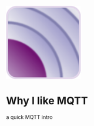![MQTT](img/mqtt-logo.png) <!-- .element: class="noborder" -->

# Why I like MQTT
a quick MQTT intro
